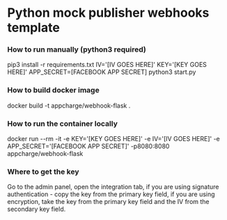 # Python mock publisher webhooks template

### How to run manually (python3 required)
pip3 install -r requirements.txt
IV='[IV GOES HERE]' KEY='[KEY GOES HERE]' APP_SECRET=[FACEBOOK APP SECRET] python3 start.py

### How to build docker image
docker build -t appcharge/webhook-flask .

### How to run the container locally
docker run --rm -it -e KEY='[KEY GOES HERE]' -e IV='[IV GOES HERE]' -e APP_SECRET='[FACEBOOK APP SECRET]' -p8080:8080 appcharge/webhook-flask

### Where to get the key
Go to the admin panel, open the integration tab, if you are using signature authentication - copy the key from the primary key field, if you are using encryption, take the key from the primary key field and the IV from the secondary key field.
